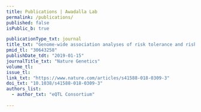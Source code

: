 ```yaml
---
title: Publications | Awadalla Lab
permalink: /publications/
published: false
isPublic_b: true

publicationType_txt: journal
title_txt: "Genome-wide association analyses of risk tolerance and risky behaviors in over 1 million individuals identify hundreds of loci and shared genetic influences."
pmid_tl: "30643258"
publishDate_tdt: "2019-01-15"
journalTitle_txt: "Nature Genetics"
volume_tl: 
issue_tl:
link_txt: "https://www.nature.com/articles/s41588-018-0309-3"
doi_txt: "10.1038/s41588-018-0309-3"
authors_list: 
  - author_txt: "eQTL Consortium"
 
---
```

